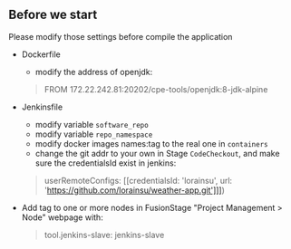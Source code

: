 ## Before we start
Please modify those settings before compile the application

- Dockerfile<br>
  - modify the address of openjdk:<br>
  >  FROM 172.22.242.81:20202/cpe-tools/openjdk:8-jdk-alpine

- Jenkinsfile<br>
  - modify variable ```software_repo```
  - modify variable ```repo_namespace```
  - modify docker images names:tag to the real one in ```containers```
  - change the git addr to your own in Stage ```CodeCheckout```,  and make sure the credentialsId exist in jenkins:<br>
  > userRemoteConfigs: [[credentialsId: 'lorainsu', url: 'https://github.com/lorainsu/weather-app.git']]])
  
- Add tag to one or more nodes in FusionStage "Project Management > Node" webpage with:
  > tool.jenkins-slave: jenkins-slave

